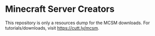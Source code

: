 # Minecraft Server Creators
This repository is only a resources dump for the MCSM downloads. 
For tutorials/downloads, visit https://cutt.ly/mcsm.
